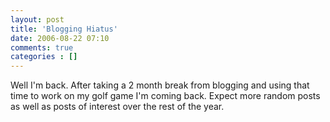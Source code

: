 ```yaml
---
layout: post
title: 'Blogging Hiatus'
date: 2006-08-22 07:10
comments: true
categories : []
---  
```


Well I'm back. After taking a 2 month break from blogging and using that time to work on my golf game I'm coming back. Expect more random posts as well as posts of interest over the rest of the year.

